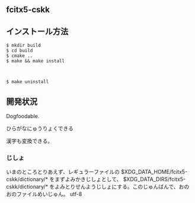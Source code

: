 ## fcitx5-cskk

## インストール方法

    $ mkdir build
    $ cd build
    $ cmake ..
    $ make && make install



    $ make uninstall

## 開発状況
Dogfoodable.

ひらがなにゅうりょくできる

漢字も変換できる。

### じしょ
いまのところとりあえず、レギュラーファイルの $XDG_DATA_HOME/fcitx5-cskk/dictionary/* をまずよみかきじしょとして、 $XDG_DATA_DIRS/fcitx5-cskk/dictionary/* をよみとりせんようじしょにする。このじゅんばんで、おのおのファイルめいじゅん。 utf-8
